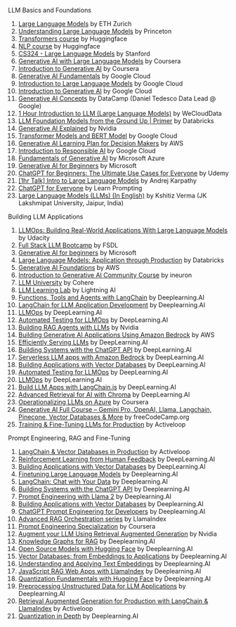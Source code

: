 LLM Basics and Foundations

1. [Large Language Models](https://rycolab.io/classes/llm-s23/) by ETH Zurich  
2. [Understanding Large Language Models](https://www.cs.princeton.edu/courses/archive/fall22/cos597G/) by Princeton  
3. [Transformers course](https://huggingface.co/learn/nlp-course/chapter1/1) by Huggingface  
4. [NLP course](https://huggingface.co/learn/nlp-course/chapter1/1) by Huggingface  
5. [CS324 \- Large Language Models](https://stanford-cs324.github.io/winter2022/) by Stanford  
6. [Generative AI with Large Language Models](https://www.coursera.org/learn/generative-ai-with-llms) by Coursera  
7. [Introduction to Generative AI](https://www.coursera.org/learn/introduction-to-generative-ai) by Coursera  
8. [Generative AI Fundamentals](https://www.cloudskillsboost.google/paths/118/course_templates/556) by Google Cloud  
9. [Introduction to Large Language Models](https://www.cloudskillsboost.google/paths/118/course_templates/539) by Google Cloud  
10. [Introduction to Generative AI](https://www.cloudskillsboost.google/paths/118/course_templates/536) by Google Cloud  
11. [Generative AI Concepts](https://www.datacamp.com/courses/generative-ai-concepts) by DataCamp (Daniel Tedesco Data Lead @ Google)  
12. [1 Hour Introduction to LLM (Large Language Models)](https://www.youtube.com/watch?v=xu5_kka-suc) by WeCloudData  
13. [LLM Foundation Models from the Ground Up | Primer](https://www.youtube.com/watch?v=W0c7jQezTDw&list=PLTPXxbhUt-YWjMCDahwdVye8HW69p5NYS) by Databricks  
14. [Generative AI Explained](https://courses.nvidia.com/courses/course-v1:DLI+S-FX-07+V1/) by Nvidia  
15. [Transformer Models and BERT Model](https://www.cloudskillsboost.google/course_templates/538) by Google Cloud  
16. [Generative AI Learning Plan for Decision Makers](https://explore.skillbuilder.aws/learn/public/learning_plan/view/1909/generative-ai-learning-plan-for-decision-makers) by AWS  
17. [Introduction to Responsible AI](https://www.cloudskillsboost.google/course_templates/554) by Google Cloud  
18. [Fundamentals of Generative AI](https://learn.microsoft.com/en-us/training/modules/fundamentals-generative-ai/) by Microsoft Azure  
19. [Generative AI for Beginners](https://github.com/microsoft/generative-ai-for-beginners?WT.mc_id=academic-122979-leestott) by Microsoft  
20. [ChatGPT for Beginners: The Ultimate Use Cases for Everyone](https://www.udemy.com/course/chatgpt-for-beginners-the-ultimate-use-cases-for-everyone/) by Udemy  
21. [\[1hr Talk\] Intro to Large Language Models](https://www.youtube.com/watch?v=zjkBMFhNj_g) by Andrej Karpathy  
22. [ChatGPT for Everyone](https://learnprompting.org/courses/chatgpt-for-everyone) by Learn Prompting  
23. [Large Language Models (LLMs) (In English)](https://www.youtube.com/playlist?list=PLxlkzujLkmQ9vMaqfvqyfvZV_o8EqjAk7) by Kshitiz Verma (JK Lakshmipat University, Jaipur, India)

Building LLM Applications

1. [LLMOps: Building Real-World Applications With Large Language Models](https://www.udacity.com/course/building-real-world-applications-with-large-language-models--cd13455) by Udacity  
2. [Full Stack LLM Bootcamp](https://fullstackdeeplearning.com/llm-bootcamp/) by FSDL  
3. [Generative AI for beginners](https://github.com/microsoft/generative-ai-for-beginners/tree/main) by Microsoft  
4. [Large Language Models: Application through Production](https://www.edx.org/learn/computer-science/databricks-large-language-models-application-through-production) by Databricks  
5. [Generative AI Foundations](https://www.youtube.com/watch?v=oYm66fHqHUM&list=PLhr1KZpdzukf-xb0lmiU3G89GJXaDbAIF) by AWS  
6. [Introduction to Generative AI Community Course](https://www.youtube.com/watch?v=ajWheP8ZD70&list=PLmQAMKHKeLZ-iTT-E2kK9uePrJ1Xua9VL) by ineuron  
7. [LLM University](https://docs.cohere.com/docs/llmu) by Cohere  
8. [LLM Learning Lab](https://lightning.ai/pages/llm-learning-lab/) by Lightning AI  
9. [Functions, Tools and Agents with LangChain](https://learn.deeplearning.ai/functions-tools-agents-langchain) by Deeplearning.AI  
10. [LangChain for LLM Application Development](https://learn.deeplearning.ai/login?redirect_course=langchain&callbackUrl=https%3A%2F%2Flearn.deeplearning.ai%2Fcourses%2Flangchain) by Deeplearning.AI  
11. [LLMOps](https://learn.deeplearning.ai/llmops) by DeepLearning.AI  
12. [Automated Testing for LLMOps](https://learn.deeplearning.ai/automated-testing-llmops) by DeepLearning.AI  
13. [Building RAG Agents with LLMs](https://courses.nvidia.com/courses/course-v1:DLI+S-FX-15+V1/) by Nvidia  
14. [Building Generative AI Applications Using Amazon Bedrock](https://explore.skillbuilder.aws/learn/course/external/view/elearning/17904/building-generative-ai-applications-using-amazon-bedrock-aws-digital-training) by AWS  
15. [Efficiently Serving LLMs](https://learn.deeplearning.ai/courses/efficiently-serving-llms/lesson/1/introduction) by DeepLearning.AI  
16. [Building Systems with the ChatGPT API](https://www.deeplearning.ai/short-courses/building-systems-with-chatgpt/) by DeepLearning.AI  
17. [Serverless LLM apps with Amazon Bedrock](https://www.deeplearning.ai/short-courses/serverless-llm-apps-amazon-bedrock/) by DeepLearning.AI  
18. [Building Applications with Vector Databases](https://www.deeplearning.ai/short-courses/building-applications-vector-databases/) by DeepLearning.AI  
19. [Automated Testing for LLMOps](https://www.deeplearning.ai/short-courses/automated-testing-llmops/) by DeepLearning.AI  
20. [LLMOps](https://www.deeplearning.ai/short-courses/llmops/) by DeepLearning.AI  
21. [Build LLM Apps with LangChain.js](https://www.deeplearning.ai/short-courses/build-llm-apps-with-langchain-js/) by DeepLearning.AI  
22. [Advanced Retrieval for AI with Chroma](https://www.deeplearning.ai/short-courses/advanced-retrieval-for-ai/) by DeepLearning.AI  
23. [Operationalizing LLMs on Azure](https://www.coursera.org/learn/llmops-azure) by Coursera  
24. [Generative AI Full Course – Gemini Pro, OpenAI, Llama, Langchain, Pinecone, Vector Databases & More](https://www.youtube.com/watch?v=mEsleV16qdo) by freeCodeCamp.org  
25. [Training & Fine-Tuning LLMs for Production](https://learn.activeloop.ai/courses/llms) by Activeloop

Prompt Engineering, RAG and Fine-Tuning

1. [LangChain & Vector Databases in Production](https://www.youtube.com/redirect?event=video_description&redir_token=QUFFLUhqbVhnQW8xNDdhSU9IUDVLXzFhV2N0UkNRMkZrQXxBQ3Jtc0traUxHMzZJcGJQYjlyckYxaGxYVWlsOFNGUFlFVEdhNzdjTWpPUlQ2TF9XczRqNkxMVGpJTnd5YmYzV0prQ0IwZURNcHhIZ3h1Z051VTl5MXBBLUN0dkM0NHRkQTFua1Jpc0VCRFJUb0ZQZG95b0JqMA&q=https%3A%2F%2Flearn.activeloop.ai%2Fcourses%2Flangchain&v=gKUTDC13jys) by Activeloop  
2. [Reinforcement Learning from Human Feedback](https://learn.deeplearning.ai/reinforcement-learning-from-human-feedback) by DeepLearning.AI  
3. [Building Applications with Vector Databases](https://learn.deeplearning.ai/building-applications-vector-databases) by DeepLearning.AI  
4. [Finetuning Large Language Models](https://learn.deeplearning.ai/finetuning-large-language-models) by Deeplearning.AI  
5. [LangChain: Chat with Your Data](http://learn.deeplearning.ai/langchain-chat-with-your-data/) by Deeplearning.AI  
6. [Building Systems with the ChatGPT API](https://learn.deeplearning.ai/chatgpt-building-system) by Deeplearning.AI  
7. [Prompt Engineering with Llama 2](https://www.deeplearning.ai/short-courses/prompt-engineering-with-llama-2/) by Deeplearning.AI  
8. [Building Applications with Vector Databases](https://learn.deeplearning.ai/building-applications-vector-databases) by Deeplearning.AI  
9. [ChatGPT Prompt Engineering for Developers](https://learn.deeplearning.ai/chatgpt-prompt-eng/lesson/1/introduction) by Deeplearning.AI  
10. [Advanced RAG Orchestration series](https://www.youtube.com/watch?v=CeDS1yvw9E4) by LlamaIndex  
11. [Prompt Engineering Specialization](https://www.coursera.org/specializations/prompt-engineering) by Coursera  
12. [Augment your LLM Using Retrieval Augmented Generation](https://courses.nvidia.com/courses/course-v1:NVIDIA+S-FX-16+v1/) by Nvidia  
13. [Knowledge Graphs for RAG](https://www.deeplearning.ai/short-courses/knowledge-graphs-rag/) by Deeplearning.AI  
14. [Open Source Models with Hugging Face](https://www.deeplearning.ai/short-courses/open-source-models-hugging-face/) by Deeplearning.AI  
15. [Vector Databases: from Embeddings to Applications](https://www.deeplearning.ai/short-courses/vector-databases-embeddings-applications/) by Deeplearning.AI  
16. [Understanding and Applying Text Embeddings](https://www.deeplearning.ai/short-courses/google-cloud-vertex-ai/) by Deeplearning.AI  
17. [JavaScript RAG Web Apps with LlamaIndex](https://www.deeplearning.ai/short-courses/javascript-rag-web-apps-with-llamaindex/) by Deeplearning.AI  
18. [Quantization Fundamentals with Hugging Face](https://www.deeplearning.ai/short-courses/quantization-fundamentals-with-hugging-face/) by Deeplearning.AI  
19. [Preprocessing Unstructured Data for LLM Applications](https://www.deeplearning.ai/short-courses/preprocessing-unstructured-data-for-llm-applications/) by Deeplearning.AI  
20. [Retrieval Augmented Generation for Production with LangChain & LlamaIndex](https://learn.activeloop.ai/courses/rag) by Activeloop  
21. [Quantization in Depth](https://www.deeplearning.ai/short-courses/quantization-in-depth/) by Deeplearning.AI


